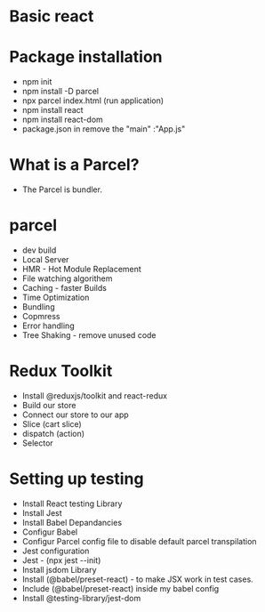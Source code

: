 # Basic react

# Package installation

- npm init
- npm install -D parcel
- npx parcel index.html (run application)
- npm install react
- npm install react-dom
- package.json in remove the "main" :"App.js"

# What is a Parcel?

- The Parcel is bundler.

# parcel

- dev build
- Local Server
- HMR - Hot Module Replacement
- File watching algorithem
- Caching - faster Builds
- Time Optimization
- Bundling
- Copmress
- Error handling
- Tree Shaking - remove unused code

# Redux Toolkit

- Install @reduxjs/toolkit and react-redux
- Build our store
- Connect our store to our app
- Slice (cart slice)
- dispatch (action)
- Selector

# Setting up testing

- Install React testing Library
- Install Jest
- Install Babel Depandancies
- Configur Babel
- Configur Parcel config file to disable default parcel transpilation
- Jest configuration
- Jest - (npx jest --init)
- Install jsdom Library
- Install (@babel/preset-react) - to make JSX work in test cases.
- Include (@babel/preset-react) inside my babel config
- Install @testing-library/jest-dom
